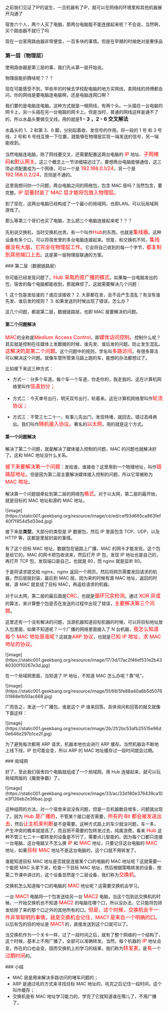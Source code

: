 之前我们见证了IP的诞生，一旦机器有了IP，就可以在网络的环境里和其他机器展开沟通了

宿舍六个人，两个人买了电脑，那两台电脑能不能连接起来呢？不会说，当然啊，买个路由器不就行了吗

现在一台家用路由器非常便宜，一百多块的事情。但是在早期的时候绝对是奢侈品

### 第一层（物理层）

使用路由器是第三层的事，我们先从第一层开始说。

物理层能折腾啥呢？？？

现在可能感受不到，早些年的时候去学校配电脑的地方买网线，卖网线的师傅都会问，你的网线是要电脑连电脑啊，还是电脑连网口啊？

我们要的是电脑连电脑。这种方式就是一根网线，有两个头。一头插在一台电脑的网卡上，另一头插在另一台电脑的网卡上。但是当时，普通的网线这样是通不了的，所以水晶头要做交叉线，用的就是<font size =3 >**1 - 3 ，2 - 6 交叉解法**</font>

水晶头的 1、2 和第 3、6 脚，分别起着收、发信号的作用。将一段的 1 号 和 3 号线、2 号和 6 号线互换一下位置，就能够在物理层实现一端发送的信号，另一端能收到。

<p>当然电脑连电脑，除了网线要交叉，还需要配置这两台电脑的 <font size = 3 color= red>IP</font> 地址、<font size = 3 color= red>子网掩码</font>和<font size = 3 color= red>默认网关</font>。这三个概念上一节详细描述过了。要想两台电脑能够通信，这三项必须配置成为一个网络，可以一个是<font size = 3 color= red> 192.168.0.1/24</font>，另一个是<font size = 3 color= red> 192.168.0.2/24</font>，否则是不通的。</p>
<p>这里我想问你一个问题，两台电脑之间的网络包，包含 MAC 层吗？当然包含，要完整。<font size = 3 color= red>IP 层要封装了 MAC 层才能将包放入物理层。</font></p>
到了现在，这两台电脑已经构成了一个最小的局域网，也即LAN。可以玩局域网游戏了。

那么等第三个哥们也买了电脑，怎么把三个电脑连接起来呢？？？

<p>先别说交换机，当时交换机也贵。有一个叫作<font size = 3 color= red>Hub</font>的东西，也就是<font size = 3 color= red>集线器</font>。这种设备有多个口，可以将宿舍里的多台电脑连接起来。但是，和交换机不同，<font size = 3 color= red>集线器没有大脑，它完全在物理层工作。</font>它会将自己收到的每一个字节，<font size = 3 color= red>都复制到其他端口上去</font>。这是第一层物理层联通的方案。</p>
### 第二层（数据链路层）

<p>你可能已经发现问题了。<font size = 3 color= red>Hub 采取的是广播的模式</font>，如果每一台电脑发出的包，宿舍的每个电脑都能收到，那就麻烦了。这就需要解决几个问题：</p>
1. 这个包是发给谁的？谁应该接收？
2. 大家都在发，会不会产生混乱？有没有谁先发、谁后发的规则？
3. 如果发送的时候出现了错误，怎么办？

<p>这几个问题，都是第二层，数据链路层，也即 MAC 层要解决的问题。

#### 第二个问题解决
<font size = 3 color= red>MAC</font>的全称是<font size = 3 color= red>Medium Access Control</font>，即<font size = 3 color= red>媒体访问控制。</font>控制什么呢？其实就是控制在往媒体上发数据的时候，谁先发、谁后发的问题。防止发生混乱。<font size = 3 color= red>这解决的是第二个问题</font>。这个问题中的规则，学名叫<font size = 3 color= red>多路访问</font>。有很多算法可以解决这个问题。就像车管所管束马路上跑的车，能想的办法都想过了。</p>

<p>比如接下来这三种方式：</p>
<ul>
<li><p>方式一：分多个车道。每个车一个车道，你走你的，我走我的。这在计算机网络里叫作<font size = 3 color= red>信道划分；</font></p>
</li>
<li><p>方式二：今天单号出行，明天双号出行，轮着来。这在计算机网络里叫作<font size = 3 color= red>轮流协议；</font></p>
</li>
<li><p>方式三：不管三七二十一，有事儿先出门，发现特堵，就回去。错过高峰再出。我们叫作<font size = 3 color= red>随机接入协议。</font>著名的<font size = 3 color= red>以太网</font>，用的就是这个方式。</p>
</li>
</ul>

#### 第一个问题解决
<p>解决了第二个问题，就是解决了媒体接入控制的问题，MAC 的问题也就解决好了。这和 MAC 地址没什么关系。</p>
<p><font size = 3 color= red>接下来要解决第一个问题</font>：发给谁，谁接收？这里用到一个物理地址，叫作<font size = 3 color= red>链路层地址。</font>但是因为第二层主要解决媒体接入控制的问题，所以它常被称为<font size = 3 color= red>MAC 地址</font>。</p>
<p>解决第一个问题就牵扯到第二层的网络包<font size = 3 color= red>格式</font>。对于以太网，第二层的最开始，就是目标的 MAC 地址和源的 MAC 地址。</p>
![image](https://static001.geekbang.org/resource/image/ce/ed/cef93d665ca863fef40f7f854d5d33ed.jpg)

<p>接下来是<strong>类型</strong>，大部分的类型是 IP 数据包，然后 IP 里面包含 TCP、UDP，以及 HTTP 等，这都是里层封装的事情。</p>
<p>有了这个目标 MAC 地址，数据包在链路上广播，MAC 的网卡才能发现，这个包是给它的。MAC 的网卡把包收进来，然后打开 IP 包，发现 IP 地址也是自己的，再打开 TCP 包，发现端口是自己，也就是 80，而 nginx 就是监听 80。</p>
<p>于是将请求提交给 nginx，nginx 返回一个网页。然后将网页需要发回请求的机器。然后层层封装，最后到 MAC 层。因为来的时候有源 MAC 地址，返回的时候，源 MAC 就变成了目标 MAC，再返给请求的机器。</p>
<p>对于以太网，第二层的最后面是<font size = 3 color= red>CRC</font>，也就是<font size = 3 color= red>循环冗余检测</font>。通过 <font size = 3 color= red>XOR 异或</font>的算法，来计算整个包是否在发送的过程中出现了错误，<font size = 3 color= red>主要解决第三个问题</font>。</p>
<p>这里还有一个没有解决的问题，当源机器知道目标机器的时候，可以将目标地址放入包里面，如果不知道呢？一个广播的网络里面接入了 N 台机器，<font size = 3 color= red>我怎么知道每个 MAC 地址是谁呢</font>？这就是<font size = 3 color= red>ARP 协议</font>，也就是<font size = 3 color= red>已知 IP 地址，求 MAC 地址的协议。</font></p>
![image](https://static001.geekbang.org/resource/image/17/3d/17ac2f46ef531e2b4380300f10267e3d.jpg)

<p>在一个局域网里面，当知道了 IP 地址，不知道 MAC 怎么办呢？靠“吼”。</p>
![image](https://static001.geekbang.org/resource/image/5f/68/5fe88a40a8b5d507601968efb50ac668.jpg)

<p>广而告之，发送一个广播包，谁是这个 IP 谁来回答。具体询问和回答的报文就像下面这样：</p>
![image](https://static001.geekbang.org/resource/image/2b/2f/2bc53afb25515e96d0e646e297b1ce2f.jpg)

<p>为了避免每次都用 ARP 请求，机器本地也会进行 ARP 缓存。当然机器会不断地上线下线，IP 也可能会变，所以 ARP 的 MAC 地址缓存过一段时间就会过期。</p>
### 局域网

<p>好了，至此我们宿舍四个电脑就组成了一个局域网。用 Hub 连接起来，就可以玩局域网版的《魔兽争霸》了。</p>
![image](https://static001.geekbang.org/resource/image/33/ac/33d180e376439ca10e3f126eb2e36bac.jpg)

<p>这种组网的方法，对一个宿舍来说没有问题，但是一旦机器数目增多，问题就出现了。因为<font size = 3 color= red> Hub 是广播的</font>，不管某个接口是否需要，<font size = 3 color= red>所有的 Bit 都会被发送出去</font>，然后<font size = 3 color= red>让主机来判断</font>是不是需要。这种方式路上的车少就没问题，车一多，产生冲突的概率就提高了。而且把不需要的包转发过去，纯属浪费。看来 <font size = 3 color= red>Hub</font> 这种不管三七二十一都转发的设备是不行了，需要点儿智能的。因为每个口都只连接一台电脑，这台电脑又不怎么换<font size = 3 color= red> IP</font> 和 <font size = 3 color= red>MAC </font>地址，只要记住这台电脑的 <font size = 3 color= red>MAC</font> 地址，如果<font size = 3 color= red>目标 MAC</font> 地址不是这台电脑的，这个口就不用转发了。</p>
<p>谁能知道目标 MAC 地址是否就是连接某个口的电脑的 MAC 地址呢？这就需要一个能把 MAC 头拿下来，检查一下目标 MAC 地址，然后根据策略转发的设备，按第二节课中讲过的，这个设备显然是个二层设备，我们称为<font size = 3 color= red>交换机</font>。</p>
<p>交换机怎么知道每个口的电脑的<font size = 3 color= red> MAC</font> 地址呢？这需要交换机会学习。</p>
<p>一台 <font size = 3 color= red>MAC1</font> 电脑将一个包发送给另一台 <font size = 3 color= red>MAC2</font> 电脑，当这个包到达交换机的时候，一开始交换机也不知道 <font size = 3 color= red>MAC2</font> 的电脑在哪个口，所以没办法，它只能将包转发给除了来的那个口之外的其他所有的口。<font size = 3 color= red>但是，这个时候，交换机会干一件非常聪明的事情，就是交换机会记住，MAC1 是来自一个明确的口。</font>以后有包的目的地址是 <font size = 3 color= red>MAC1</font> 的，直接发送到这个口就可以了。</p>
<p>当交换机作为一个关卡一样，过了一段时间之后，就有了整个网络的一个结构了，这个时候，基本上不用广播了，全部可以准确转发。当然，每个机器的<font size = 3 color= red> IP</font> 地址会变，所在的口也会变，因而交换机上的学习的结果，我们称为<font size = 3 color= red>转发表</font>，是<font size = 3 color= red>有</font>一个<font size = 3 color= red>过期时间</font>的。</p>
### 小结

- MAC 层是用来解决多路访问的堵车问题的；
- ARP 是通过吼的方式来寻找目标 MAC 地址的，吼完之后记住一段时间，这个叫作缓存；
- 交换机是有 MAC 地址学习能力的，学完了它就知道谁在哪儿了，不用广播了。